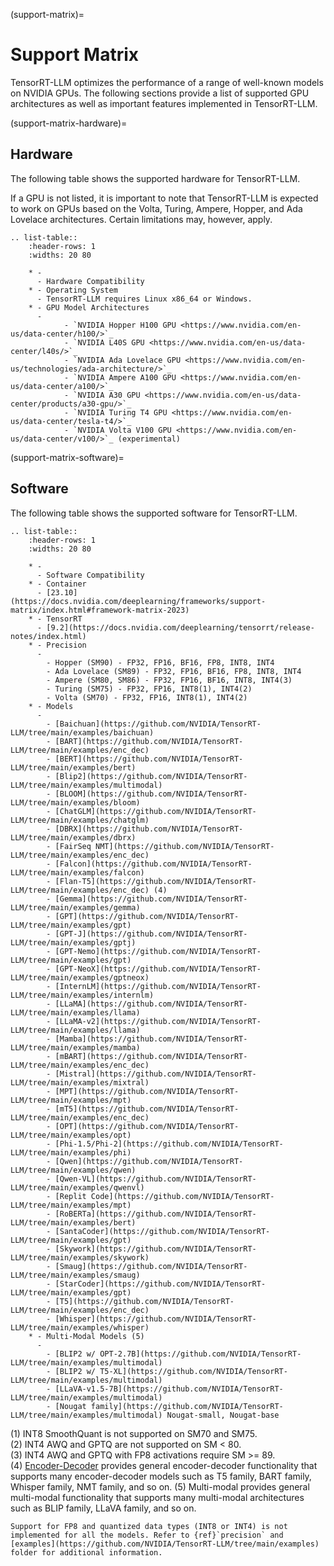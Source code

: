 (support-matrix)=

# Support Matrix

TensorRT-LLM optimizes the performance of a range of well-known models on NVIDIA GPUs. The following sections provide a list of supported GPU architectures as well as important features implemented in TensorRT-LLM.

(support-matrix-hardware)=
## Hardware

The following table shows the supported hardware for TensorRT-LLM.

If a GPU is not listed, it is important to note that TensorRT-LLM is expected to work on GPUs based on the Volta, Turing, Ampere, Hopper, and Ada Lovelace architectures. Certain limitations may, however, apply.

```{eval-rst}
.. list-table::
    :header-rows: 1
    :widths: 20 80

    * -
      - Hardware Compatibility
    * - Operating System
      - TensorRT-LLM requires Linux x86_64 or Windows.
    * - GPU Model Architectures
      -
            - `NVIDIA Hopper H100 GPU <https://www.nvidia.com/en-us/data-center/h100/>`_
            - `NVIDIA L40S GPU <https://www.nvidia.com/en-us/data-center/l40s/>`_
            - `NVIDIA Ada Lovelace GPU <https://www.nvidia.com/en-us/technologies/ada-architecture/>`_
            - `NVIDIA Ampere A100 GPU <https://www.nvidia.com/en-us/data-center/a100/>`_
            - `NVIDIA A30 GPU <https://www.nvidia.com/en-us/data-center/products/a30-gpu/>`_
            - `NVIDIA Turing T4 GPU <https://www.nvidia.com/en-us/data-center/tesla-t4/>`_
            - `NVIDIA Volta V100 GPU <https://www.nvidia.com/en-us/data-center/v100/>`_ (experimental)
```

(support-matrix-software)=
## Software

The following table shows the supported software for TensorRT-LLM.

```{eval-rst}
.. list-table::
    :header-rows: 1
    :widths: 20 80

    * -
      - Software Compatibility
    * - Container
      - [23.10](https://docs.nvidia.com/deeplearning/frameworks/support-matrix/index.html#framework-matrix-2023)
    * - TensorRT
      - [9.2](https://docs.nvidia.com/deeplearning/tensorrt/release-notes/index.html)
    * - Precision
      -
        - Hopper (SM90) - FP32, FP16, BF16, FP8, INT8, INT4
        - Ada Lovelace (SM89) - FP32, FP16, BF16, FP8, INT8, INT4
        - Ampere (SM80, SM86) - FP32, FP16, BF16, INT8, INT4(3)
        - Turing (SM75) - FP32, FP16, INT8(1), INT4(2)
        - Volta (SM70) - FP32, FP16, INT8(1), INT4(2)
    * - Models
      -
        - [Baichuan](https://github.com/NVIDIA/TensorRT-LLM/tree/main/examples/baichuan)
        - [BART](https://github.com/NVIDIA/TensorRT-LLM/tree/main/examples/enc_dec)
        - [BERT](https://github.com/NVIDIA/TensorRT-LLM/tree/main/examples/bert)
        - [Blip2](https://github.com/NVIDIA/TensorRT-LLM/tree/main/examples/multimodal)
        - [BLOOM](https://github.com/NVIDIA/TensorRT-LLM/tree/main/examples/bloom)
        - [ChatGLM](https://github.com/NVIDIA/TensorRT-LLM/tree/main/examples/chatglm)
        - [DBRX](https://github.com/NVIDIA/TensorRT-LLM/tree/main/examples/dbrx)
        - [FairSeq NMT](https://github.com/NVIDIA/TensorRT-LLM/tree/main/examples/enc_dec)
        - [Falcon](https://github.com/NVIDIA/TensorRT-LLM/tree/main/examples/falcon)
        - [Flan-T5](https://github.com/NVIDIA/TensorRT-LLM/tree/main/examples/enc_dec) (4)
        - [Gemma](https://github.com/NVIDIA/TensorRT-LLM/tree/main/examples/gemma)
        - [GPT](https://github.com/NVIDIA/TensorRT-LLM/tree/main/examples/gpt)
        - [GPT-J](https://github.com/NVIDIA/TensorRT-LLM/tree/main/examples/gptj)
        - [GPT-Nemo](https://github.com/NVIDIA/TensorRT-LLM/tree/main/examples/gpt)
        - [GPT-NeoX](https://github.com/NVIDIA/TensorRT-LLM/tree/main/examples/gptneox)
        - [InternLM](https://github.com/NVIDIA/TensorRT-LLM/tree/main/examples/internlm)
        - [LLaMA](https://github.com/NVIDIA/TensorRT-LLM/tree/main/examples/llama)
        - [LLaMA-v2](https://github.com/NVIDIA/TensorRT-LLM/tree/main/examples/llama)
        - [Mamba](https://github.com/NVIDIA/TensorRT-LLM/tree/main/examples/mamba)
        - [mBART](https://github.com/NVIDIA/TensorRT-LLM/tree/main/examples/enc_dec)
        - [Mistral](https://github.com/NVIDIA/TensorRT-LLM/tree/main/examples/mixtral)
        - [MPT](https://github.com/NVIDIA/TensorRT-LLM/tree/main/examples/mpt)
        - [mT5](https://github.com/NVIDIA/TensorRT-LLM/tree/main/examples/enc_dec)
        - [OPT](https://github.com/NVIDIA/TensorRT-LLM/tree/main/examples/opt)
        - [Phi-1.5/Phi-2](https://github.com/NVIDIA/TensorRT-LLM/tree/main/examples/phi)
        - [Qwen](https://github.com/NVIDIA/TensorRT-LLM/tree/main/examples/qwen)
        - [Qwen-VL](https://github.com/NVIDIA/TensorRT-LLM/tree/main/examples/qwenvl)
        - [Replit Code](https://github.com/NVIDIA/TensorRT-LLM/tree/main/examples/mpt)
        - [RoBERTa](https://github.com/NVIDIA/TensorRT-LLM/tree/main/examples/bert)
        - [SantaCoder](https://github.com/NVIDIA/TensorRT-LLM/tree/main/examples/gpt)
        - [Skywork](https://github.com/NVIDIA/TensorRT-LLM/tree/main/examples/skywork)
        - [Smaug](https://github.com/NVIDIA/TensorRT-LLM/tree/main/examples/smaug)
        - [StarCoder](https://github.com/NVIDIA/TensorRT-LLM/tree/main/examples/gpt)
        - [T5](https://github.com/NVIDIA/TensorRT-LLM/tree/main/examples/enc_dec)
        - [Whisper](https://github.com/NVIDIA/TensorRT-LLM/tree/main/examples/whisper)
    * - Multi-Modal Models (5)
      -
        - [BLIP2 w/ OPT-2.7B](https://github.com/NVIDIA/TensorRT-LLM/tree/main/examples/multimodal)
        - [BLIP2 w/ T5-XL](https://github.com/NVIDIA/TensorRT-LLM/tree/main/examples/multimodal)
        - [LLaVA-v1.5-7B](https://github.com/NVIDIA/TensorRT-LLM/tree/main/examples/multimodal)
        - [Nougat family](https://github.com/NVIDIA/TensorRT-LLM/tree/main/examples/multimodal) Nougat-small, Nougat-base
```

(1) INT8 SmoothQuant is not supported on SM70 and SM75.<br>
(2) INT4 AWQ and GPTQ are not supported on SM < 80.<br>
(3) INT4 AWQ and GPTQ with FP8 activations require SM >= 89.<br>
(4) [Encoder-Decoder](https://github.com/NVIDIA/TensorRT-LLM/tree/main/main/examples/enc_dec) provides general encoder-decoder functionality that supports many encoder-decoder models such as T5 family, BART family, Whisper family, NMT family, and so on.
(5) Multi-modal provides general multi-modal functionality that supports many multi-modal architectures such as BLIP family, LLaVA family, and so on.


```{note}
Support for FP8 and quantized data types (INT8 or INT4) is not implemented for all the models. Refer to {ref}`precision` and [examples](https://github.com/NVIDIA/TensorRT-LLM/tree/main/examples) folder for additional information.
```

